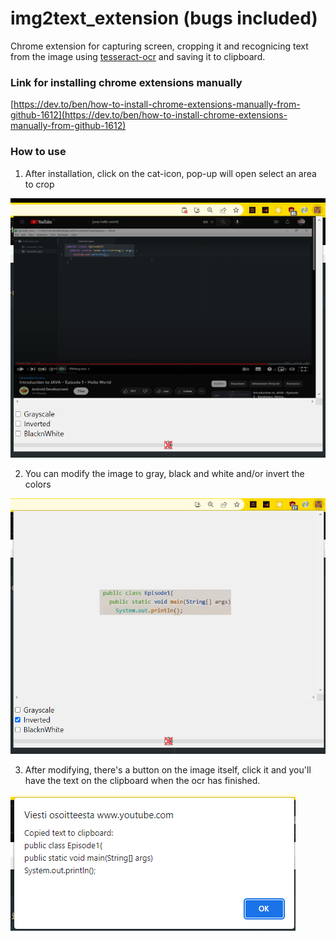 # img2text_extension (bugs included)

Chrome extension for capturing screen, cropping it and recognicing text from the image using [tesseract-ocr](https://github.com/tesseract-ocr/tesseract) and saving it to clipboard.

### Link for installing chrome extensions manually
[https://dev.to/ben/how-to-install-chrome-extensions-manually-from-github-1612](https://dev.to/ben/how-to-install-chrome-extensions-manually-from-github-1612)


### How to use
1. After installation, click on the cat-icon, pop-up will open select an area to crop

![alt text](https://github.com/jalakakko/img2text_extension/blob/main/readme_imgs/extension1.png?raw=true)




2. You can modify the image to gray, black and white and/or invert the colors

![alt text](https://github.com/jalakakko/img2text_extension/blob/main/readme_imgs/extension_invert.png?raw=true)




3. After modifying, there's a button on the image itself, click it and you'll have the text on the clipboard when the ocr has finished.

![alt text](https://github.com/jalakakko/img2text_extension/blob/main/readme_imgs/extension_invert2.png?raw=true)


